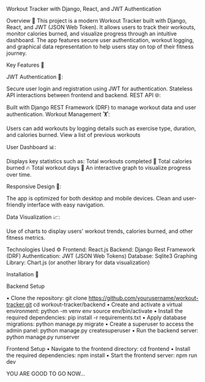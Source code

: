 Workout Tracker with Django, React, and JWT Authentication

Overview 🌟
This project is a modern Workout Tracker built with Django, React, and JWT (JSON Web Token). 
It allows users to track their workouts, monitor calories burned, and visualize progress through an intuitive dashboard. 
The app features secure user authentication, workout logging, and graphical data representation to help users stay on top of their fitness journey.

Key Features 🎯

JWT Authentication 🔐:

Secure user login and registration using JWT for authentication.
Stateless API interactions between frontend and backend.
REST API 🌐:

Built with Django REST Framework (DRF) to manage workout data and user authentication.
Workout Management 🏋️:

Users can add workouts by logging details such as exercise type, duration, and calories burned.
View a list of previous workouts


User Dashboard 📊:

Displays key statistics such as:
Total workouts completed 📅
Total calories burned 🔥
Total workout days 📅
An interactive graph to visualize progress over time.

Responsive Design 📱:

The app is optimized for both desktop and mobile devices.
Clean and user-friendly interface with easy navigation.

Data Visualization 📈:

Use of charts to display users' workout trends, calories burned, and other fitness metrics.

Technologies Used ⚙️
Frontend: React.js
Backend: Django Rest Framework (DRF)
Authentication: JWT (JSON Web Tokens)
Database: Sqlite3
Graphing Library: Chart.js (or another library for data visualization)


Installation 🔧

Backend Setup

• Clone the repository:
git clone https://github.com/yourusername/workout-tracker.git
cd workout-tracker/backend
• Create and activate a virtual environment:
python -m venv env
source env/bin/activate 
• Install the required dependencies:
pip install -r requirements.txt
• Apply database migrations:
python manage.py migrate
• Create a superuser to access the admin panel:
python manage.py createsuperuser
• Run the backend server:
python manage.py runserver

Frontend Setup
• Navigate to the frontend directory:
cd frontend
• Install the required dependencies:
npm install
• Start the frontend server:
npm run dev



YOU ARE GOOD TO GO NOW...
